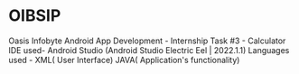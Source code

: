 # OIBSIP
Oasis Infobyte
Android App Development - Internship
Task #3 - Calculator 
IDE used- Android Studio (Android Studio Electric Eel | 2022.1.1)
Languages used - XML( User Interface)
                 JAVA( Application's functionality)
